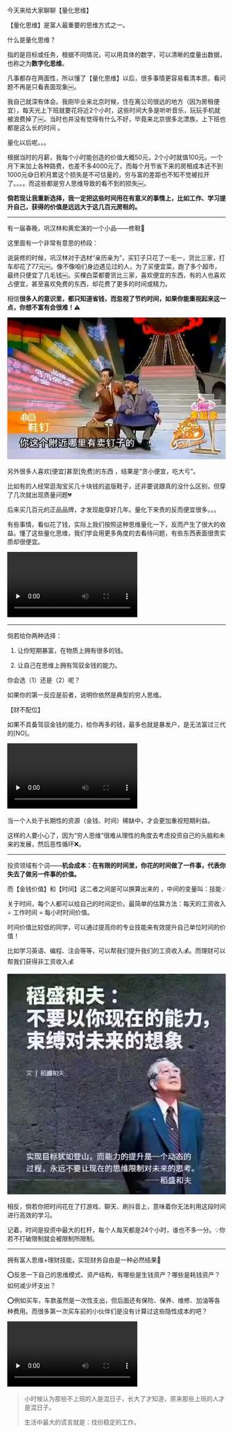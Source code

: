 今天来给大家聊聊【量化思维】

【量化思维】是富人最重要的思维方式之一。

什么是量化思维？

指的是目标或任务，根据不同情况，可以用具体的数字，可以清晰的度量出数据，也称之为**数字化思维**。



凡事都存在两面性，所以懂了【量化思维】以后，很多事情更容易看清本质，看问题不再是只看表面现象￼。



我自己就深有体会。我刚毕业来北京时候，住在离公司很远的地方（因为房租便宜），每天光上下班就要花将近2个小时，这些时间大多是听听音乐，玩玩手机就被浪费掉了￼。当时也并没有觉得有什么不好，毕竟来北京很多北漂族，上下班也都是这么长的时间 。

量化以后呢。。。

根据当时的月薪，我每个小时能创造的价值大概50元，2个小时就值100元。一个月下来加上各种路费，也差不多4000元了。而每个月节省下来的房租成本还不到1000元😅日积月累这个损失是不可估量的，穷与富的差距也不知不觉被拉开了。。。。而这些都是穷人思维导致的看不到的损失￼。



**倘若现让我重新选择，我一定把这些时间用在有意义的事情上，比如工作、学习提升自己，获得的价值是远远大于这几百元房租的。**



---

有一届春晚，巩汉林和黄宏演的一个小品——修鞋🎈

这里面有一个非常有意思的桥段：

说装修的时候，巩汉林对于选材“亲历亲为”，买钉子只花了一毛一，货比三家，打车却花了77元￼。像不像咱们身边遇见过的人，为了买便宜菜，跑了多个超市，最终只便宜了几毛钱￼。买棵白菜都要货比三家，喜欢便宜的东西，有的人也喜欢占便宜，甚至喜欢免费的东西，却花费了更多的时间或精力。

相信**很多人的意识里，都只知道省钱，而忽视了节约时间，如果你能重视起来这一点，你想不富有会很难！**⚠

![](./picts/1c31992be03376d9f650e18040cdc798.record_dat)



另外很多人喜欢[便宜]甚至[免费]的东西 ，结果是“贪小便宜，吃大亏”。

比如有的人经常逛淘宝买几十块钱的盗版鞋子，还非要说跟真的没什么区别，但穿了几次就出现质量问题💔



后来买几百元的正品品牌，才发现能穿好几年。量化下来贵的反而便宜很多。。。

有些事情，看似花了钱，实际上我们按照这种思维量化一下，反而产生了很大的收益。懂了这些量化思维，我们学会用更多角度的去看待问题，有些东西表面很贵实质却很便宜。

<video id="video" controls="" preload="none">
    <source id="mp4" src="./picts/a29086e77a05f05fd9db5871125c2634.mp4" type="video/mp4">
</video>



---

倘若给你两种选择：

1. 让你短期暴富，在物质上拥有很多的钱。

2. 让自己在思维上拥有驾驭金钱的能力。

你会选（1）还是（2）呢？

如果你的第一反应是前者，说明你依然是典型的穷人思维。

【财不配位】

如果不具备驾驭金钱的能力，给你再多的钱，最多也就是暴发户，是无法富过三代的[NO]。

<video id="video" controls="" preload="none">
    <source id="mp4" src="./picts/1606872333431885.mp4" type="video/mp4">
</video>

当一个人处于长期性的资源（金钱、时间）稀缺中，才会更加重视短期利益。

这样的人要小心了，因为“穷人思维”很难从理性的角度去考虑投资自己的头脑和未来的发展，然后恶性循环❌。

---



投资领域有个词——**机会成本：在有限的时间里，你花的时间做了一件事，代表你失去了做另一件事的价值。**

而【金钱价值】和【时间】这二者之间是可以换算出来的 ，中间的变量叫：技能💡



关于时间，每个人都可以给自己的时间定价。最简单的估算方法：每天的工资收入 ÷ 工作时间 = 每小时时间价值。

时间价值比较低的同学，可以通过提高你的专业技能来有效提升自己单位时间的价值！

比如学习英语、编程、注会等等，可以帮我们提升我们的工资收入💰。而理财可以帮我们获得非工资收入💰



![](./picts/WechatIMG364.png)



相反，倘若你把时间花在了打游戏、聊天、刷抖音上，意味着你无法利用这段时间进行高效的学习。

记着，时间是投资中最大的杠杆，每个人每天都是24个小时，谁也不多一分。💡你若不打破限制就会被限制所限制。

---

拥有富人思维+理财技能，实现财务自由是一种必然结果💎

⭕反思一下自己的思维模式、资产结构，有哪些是生钱资产？哪些是耗钱资产？如何减少坏支出？

⭕例如买车，车款虽然是一次性支出，但后面还有保险、保养、维修、加油等各种费用。而很多第一次买车前的小伙伴们是没有计算过这些隐性成本的吧？

<video id="video" controls="" preload="none">
    <source id="mp4" src="./picts/1606872334269189.mp4" type="video/mp4">
</video>



> 小时候认为那些不上班的人是混日子，长大了才知道，原来那些上班的人才是混日子。
>
> 生活中最大的谎言就是：找份稳定的工作。